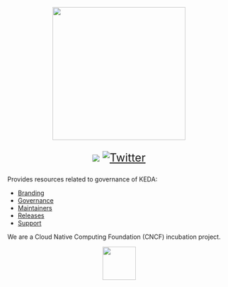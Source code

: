 <p align="center"><img src="logos/keda-word-colour.png" width="300"/></p>


<p style="font-size: 25px" align="center">
<a href="https://bestpractices.coreinfrastructure.org/projects/3791"><img src="https://bestpractices.coreinfrastructure.org/projects/3791/badge"></a>
<a href="https://twitter.com/kedaorg"><img src="https://img.shields.io/twitter/follow/kedaorg?style=social" alt="Twitter"></a></p>

Provides resources related to governance of KEDA:

- [Branding](BRANDING.md)
- [Governance](GOVERNANCE.md)
- [Maintainers](MAINTAINERS.md)
- [Releases](RELEASES.md)
- [Support](SUPPORT.md)

We are a Cloud Native Computing Foundation (CNCF) incubation project.
<p align="center"><img src="logos/logo-cncf.svg" height="75px"></p>
